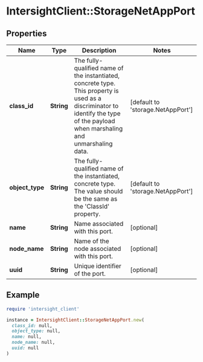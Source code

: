 # IntersightClient::StorageNetAppPort

## Properties

| Name | Type | Description | Notes |
| ---- | ---- | ----------- | ----- |
| **class_id** | **String** | The fully-qualified name of the instantiated, concrete type. This property is used as a discriminator to identify the type of the payload when marshaling and unmarshaling data. | [default to &#39;storage.NetAppPort&#39;] |
| **object_type** | **String** | The fully-qualified name of the instantiated, concrete type. The value should be the same as the &#39;ClassId&#39; property. | [default to &#39;storage.NetAppPort&#39;] |
| **name** | **String** | Name associated with this port. | [optional] |
| **node_name** | **String** | Name of the node associated with this port. | [optional] |
| **uuid** | **String** | Unique identifier of the port. | [optional] |

## Example

```ruby
require 'intersight_client'

instance = IntersightClient::StorageNetAppPort.new(
  class_id: null,
  object_type: null,
  name: null,
  node_name: null,
  uuid: null
)
```

